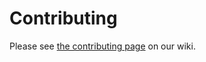 Contributing
============

Please see [the contributing page](https://github.com/Deeg-Kim/Everything-Dojo/wiki/Contributing) on our wiki.
